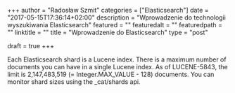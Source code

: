 +++
author = "Radosław Szmit"
categories = ["Elasticsearch"]
date = "2017-05-15T17:36:14+02:00"
description = "Wprowadzenie do technologii wyszukiwania Elasticsearch"
featured = ""
featuredalt = ""
featuredpath = ""
linktitle = ""
title = "Wprowadzenie do Elasticsearch"
type = "post"

draft = true
+++


Each Elasticsearch shard is a Lucene index. There is a maximum number of documents you can have in a single Lucene index. As of LUCENE-5843, the limit is 2,147,483,519 (= Integer.MAX_VALUE - 128) documents. You can monitor shard sizes using the _cat/shards api.


